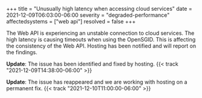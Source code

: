 +++
title = "Unusually high latency when accessing cloud services"
date = 2021-12-09T06:03:00-06:00
severity = "degraded-performance"
affectedsystems = ["web api"]
resolved = false
+++

The Web API is experiencing an unstable connection to cloud services. The high latency is causing timeouts when using the OpenSGID. This is affecting the consistency of the Web API. Hosting has been notified and will report on the findings.

**Update**: The issue has been identified and fixed by hosting. {{< track "2021-12-09T14:38:00-06:00" >}}

**Update**: The issue has reappeared and we are working with hosting on a permanent fix. {{< track "2021-12-10T11:00:00-06:00" >}}
